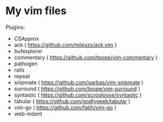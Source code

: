My vim files
=============

Plugins:
* CSApprox
* ack ( https://github.com/mileszs/ack.vim )
* bufexplorer
* commentary ( https://github.com/tpope/vim-commentary )
* pathogen
* rails
* repeat
* snipmate ( https://github.com/garbas/vim-snipmate )
* surround ( https://github.com/tpope/vim-surround )
* syntastic ( https://github.com/scrooloose/syntastic )
* tabular ( https://github.com/godlygeek/tabular )
* vim-go ( https://github.com/fatih/vim-go )
* web-indent
